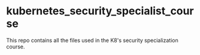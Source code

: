 # kubernetes_security_specialist_course
This repo contains all the files used in the K8's security specialization course. 
